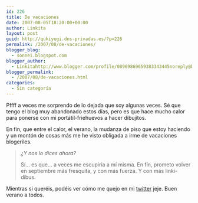 ```yaml
---
id: 226
title: De vacaciones
date: 2007-08-05T18:20:00+00:00
author: Linkita
layout: post
guid: http://qukiyegi.dns-privadas.es/?p=226
permalink: /2007/08/de-vacaciones/
blogger_blog:
  - sonnei.blogspot.com
blogger_author:
  - Linkitahttp://www.blogger.com/profile/08969869659383343445noreply@blogger.com
blogger_permalink:
  - /2007/08/de-vacaciones.html
categories:
  - Sin categoría
---
```

Pffff a veces me sorprendo de lo dejada que soy algunas veces. Sé que tengo el blog muy abandonado estos días, pero es que hace mucho calor para ponerse con mi portátil-friehuevos a hacer dibujitos.

En fin, que entre el calor, el verano, la mudanza de piso que estoy haciendo y un montón de cosas más me he visto obligada a irme de vacaciones blogeriles.  


> <span style="font-style: italic;">¿Y nos lo dices ahora?</span></p>
<span style="font-style: italic;"></span>Sí&#8230; es que&#8230; a veces me escupiría a mí misma. En fín, prometo volver en septiembre más fresquita, y con más fuerza. Y con más linki-dibus.

Mientras si queréis, podéis ver cómo me quejo en mi [twitter](http://twitter.com/linkita) jeje. Buen verano a todos.